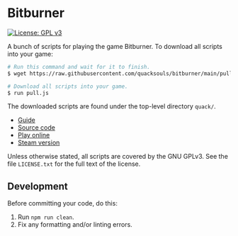# Bitburner

[![License: GPL v3](https://img.shields.io/badge/License-GPL%20v3-blue.svg)](http://www.gnu.org/licenses/gpl-3.0)

A bunch of scripts for playing the game Bitburner. To download all scripts into
your game:

```sh
# Run this command and wait for it to finish.
$ wget https://raw.githubusercontent.com/quacksouls/bitburner/main/pull.js pull.js

# Download all scripts into your game.
$ run pull.js
```

The downloaded scripts are found under the top-level directory `quack/`.

<!-- prettier-ignore -->
- [Guide](https://github.com/quacksouls/bitwalk#readme)
- [Source code](https://github.com/bitburner-official/bitburner-src)
- [Play online](https://danielyxie.github.io/bitburner/)
- [Steam version](https://store.steampowered.com/app/1812820/Bitburner/)

Unless otherwise stated, all scripts are covered by the GNU GPLv3. See the file
`LICENSE.txt` for the full text of the license.

## Development

Before committing your code, do this:

1. Run `npm run clean`.
1. Fix any formatting and/or linting errors.
